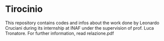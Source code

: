 # Tirocinio
This repository contains codes and infos about the work done by Leonardo Cruciani during its internship at INAF under the supervision of prof. Luca Tronatore.
For further information, read relazione.pdf
